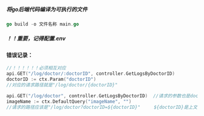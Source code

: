##### 将go后端代码编译为可执行的文件

```go
go build -o 文件名称 main.go
```

##### ！！重要，记得配置.env

#### 错误记录：

```go
//！！！！！！必须相互对应
api.GET("/log/doctor/:doctorID", controller.GetLogsByDoctorID)
doctorID := ctx.Param("doctorID")
//对应的请求路径就是"/log/doctor/{doctorID}"

api.GET("/log/doctor", controller.GetLogsByDoctorID)  //请求的参数也是doctorID
imageName := ctx.DefaultQuery("imageName", "")
//请求的路径应该是"/log/doctor?doctorID=${doctorID}"     ${doctorID}是上文中的实体参数
```